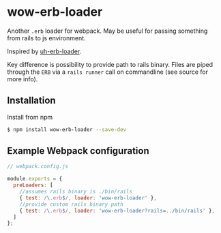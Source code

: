 # wow-erb-loader
Another `.erb` loader for webpack. May be useful for passing something from rails to js environment.

Inspired by [uh-erb-loader](https://www.npmjs.com/package/uh-erb-loader).

Key difference is possibility to provide path to rails binary.
Files are piped through the `ERB` via a `rails runner` call on commandline (see source for more info).

## Installation

Install from npm

```bash
$ npm install wow-erb-loader --save-dev
```

## Example Webpack configuration

```js
// webpack.config.js

module.exports = {
  preLoaders: [
  	//assumes rails binary is ./bin/rails
    { test: /\.erb$/, loader: 'wow-erb-loader' },
    //provide custom rails binary path
    { test: /\.erb$/, loader: 'wow-erb-loader?rails=../bin/rails' },
  ]
};
```
